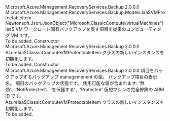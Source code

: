 <Type Name="AzureIaaSClassicComputeVMProtectableItem" FullName="Microsoft.Azure.Management.RecoveryServices.Backup.Models.AzureIaaSClassicComputeVMProtectableItem">
  <TypeSignature Language="C#" Value="public class AzureIaaSClassicComputeVMProtectableItem : Microsoft.Azure.Management.RecoveryServices.Backup.Models.IaaSVMProtectableItem" />
  <TypeSignature Language="ILAsm" Value=".class public auto ansi beforefieldinit AzureIaaSClassicComputeVMProtectableItem extends Microsoft.Azure.Management.RecoveryServices.Backup.Models.IaaSVMProtectableItem" />
  <TypeSignature Language="DocId" Value="T:Microsoft.Azure.Management.RecoveryServices.Backup.Models.AzureIaaSClassicComputeVMProtectableItem" />
  <TypeSignature Language="VB.NET" Value="Public Class AzureIaaSClassicComputeVMProtectableItem&#xA;Inherits IaaSVMProtectableItem" />
  <TypeSignature Language="F#" Value="type AzureIaaSClassicComputeVMProtectableItem = class&#xA;    inherit IaaSVMProtectableItem" />
  <AssemblyInfo>
    <AssemblyName>Microsoft.Azure.Management.RecoveryServices.Backup</AssemblyName>
    <AssemblyVersion>2.0.0.0</AssemblyVersion>
  </AssemblyInfo>
  <Base>
    <BaseTypeName>Microsoft.Azure.Management.RecoveryServices.Backup.Models.IaaSVMProtectableItem</BaseTypeName>
  </Base>
  <Interfaces />
  <Attributes>
    <Attribute>
      <AttributeName>Newtonsoft.Json.JsonObject("Microsoft.ClassicCompute/virtualMachines")</AttributeName>
    </Attribute>
  </Attributes>
  <Docs>
    <summary>
            IaaS VM ワークロード固有バックアップを表す項目を従来のコンピューティング VM です。
            </summary>
    <remarks>To be added.</remarks>
  </Docs>
  <Members>
    <Member MemberName=".ctor">
      <MemberSignature Language="C#" Value="public AzureIaaSClassicComputeVMProtectableItem ();" />
      <MemberSignature Language="ILAsm" Value=".method public hidebysig specialname rtspecialname instance void .ctor() cil managed" />
      <MemberSignature Language="DocId" Value="M:Microsoft.Azure.Management.RecoveryServices.Backup.Models.AzureIaaSClassicComputeVMProtectableItem.#ctor" />
      <MemberSignature Language="VB.NET" Value="Public Sub New ()" />
      <MemberType>Constructor</MemberType>
      <AssemblyInfo>
        <AssemblyName>Microsoft.Azure.Management.RecoveryServices.Backup</AssemblyName>
        <AssemblyVersion>2.0.0.0</AssemblyVersion>
      </AssemblyInfo>
      <Parameters />
      <Docs>
        <summary>
            AzureIaaSClassicComputeVMProtectableItem クラスの新しいインスタンスを初期化します。
            </summary>
        <remarks>To be added.</remarks>
      </Docs>
    </Member>
    <Member MemberName=".ctor">
      <MemberSignature Language="C#" Value="public AzureIaaSClassicComputeVMProtectableItem (string backupManagementType = null, string friendlyName = null, string protectionState = null, string virtualMachineId = null);" />
      <MemberSignature Language="ILAsm" Value=".method public hidebysig specialname rtspecialname instance void .ctor(string backupManagementType, string friendlyName, string protectionState, string virtualMachineId) cil managed" />
      <MemberSignature Language="DocId" Value="M:Microsoft.Azure.Management.RecoveryServices.Backup.Models.AzureIaaSClassicComputeVMProtectableItem.#ctor(System.String,System.String,System.String,System.String)" />
      <MemberSignature Language="VB.NET" Value="Public Sub New (Optional backupManagementType As String = null, Optional friendlyName As String = null, Optional protectionState As String = null, Optional virtualMachineId As String = null)" />
      <MemberSignature Language="F#" Value="new Microsoft.Azure.Management.RecoveryServices.Backup.Models.AzureIaaSClassicComputeVMProtectableItem : string * string * string * string -&gt; Microsoft.Azure.Management.RecoveryServices.Backup.Models.AzureIaaSClassicComputeVMProtectableItem" Usage="new Microsoft.Azure.Management.RecoveryServices.Backup.Models.AzureIaaSClassicComputeVMProtectableItem (backupManagementType, friendlyName, protectionState, virtualMachineId)" />
      <MemberType>Constructor</MemberType>
      <AssemblyInfo>
        <AssemblyName>Microsoft.Azure.Management.RecoveryServices.Backup</AssemblyName>
        <AssemblyVersion>2.0.0.0</AssemblyVersion>
      </AssemblyInfo>
      <Parameters>
        <Parameter Name="backupManagementType" Type="System.String" />
        <Parameter Name="friendlyName" Type="System.String" />
        <Parameter Name="protectionState" Type="System.String" />
        <Parameter Name="virtualMachineId" Type="System.String" />
      </Parameters>
      <Docs>
        <param name="backupManagementType">項目をバックアップするバックアップ managemenent の型。</param>
        <param name="friendlyName">バックアップ項目の表示名。</param>
        <param name="protectionState">項目のバックアップの状態です。 使用可能な値が含まれます: '無効'、'NotProtected'、'を保護する'、'Protected'</param>
        <param name="virtualMachineId">仮想マシンの完全修飾の ARM ID です。</param>
        <summary>
            AzureIaaSClassicComputeVMProtectableItem クラスの新しいインスタンスを初期化します。
            </summary>
        <remarks>To be added.</remarks>
      </Docs>
    </Member>
  </Members>
</Type>